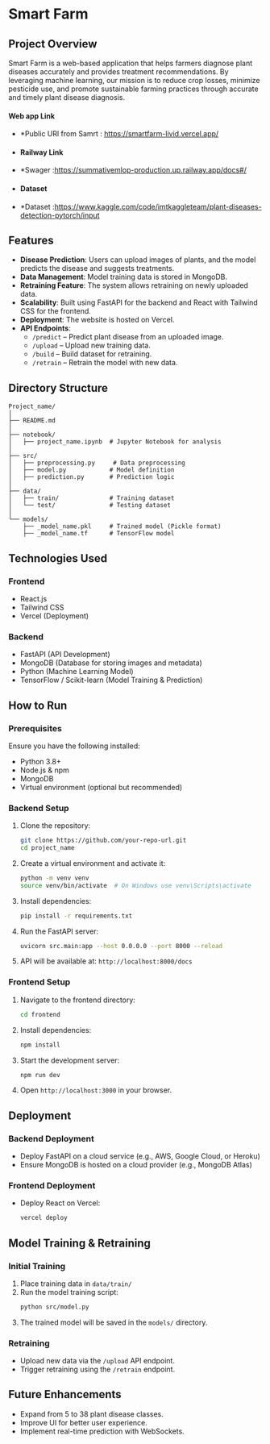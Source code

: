# Smart Farm

## Project Overview
Smart Farm is a web-based application that helps farmers diagnose plant diseases accurately and provides treatment recommendations. By leveraging machine learning, our mission is to reduce crop losses, minimize pesticide use, and promote sustainable farming practices through accurate and timely plant disease diagnosis.
#### Web app Link
- *Public URl from Samrt : https://smartfarm-livid.vercel.app/
- #### Railway Link
- *Swager :https://summativemlop-production.up.railway.app/docs#/
- #### Dataset
- *Dataset :https://www.kaggle.com/code/imtkaggleteam/plant-diseases-detection-pytorch/input

## Features
- **Disease Prediction**: Users can upload images of plants, and the model predicts the disease and suggests treatments.
- **Data Management**: Model training data is stored in MongoDB.
- **Retraining Feature**: The system allows retraining on newly uploaded data.
- **Scalability**: Built using FastAPI for the backend and React with Tailwind CSS for the frontend.
- **Deployment**: The website is hosted on Vercel.
- **API Endpoints**:
  - `/predict` – Predict plant disease from an uploaded image.
  - `/upload` – Upload new training data.
  - `/build` – Build dataset for retraining.
  - `/retrain` – Retrain the model with new data.

## Directory Structure
```
Project_name/
│
├── README.md
│
├── notebook/
│   ├── project_name.ipynb  # Jupyter Notebook for analysis
│
├── src/
│   ├── preprocessing.py     # Data preprocessing
│   ├── model.py            # Model definition
│   ├── prediction.py       # Prediction logic
│
├── data/
│   ├── train/              # Training dataset
│   └── test/               # Testing dataset
│
└── models/
    ├── _model_name.pkl     # Trained model (Pickle format)
    ├── _model_name.tf      # TensorFlow model
```

## Technologies Used
### Frontend
- React.js
- Tailwind CSS
- Vercel (Deployment)

### Backend
- FastAPI (API Development)
- MongoDB (Database for storing images and metadata)
- Python (Machine Learning Model)
- TensorFlow / Scikit-learn (Model Training & Prediction)

## How to Run
### Prerequisites
Ensure you have the following installed:
- Python 3.8+
- Node.js & npm
- MongoDB
- Virtual environment (optional but recommended)

### Backend Setup
1. Clone the repository:
   ```sh
   git clone https://github.com/your-repo-url.git
   cd project_name
   ```
2. Create a virtual environment and activate it:
   ```sh
   python -m venv venv
   source venv/bin/activate  # On Windows use venv\Scripts\activate
   ```
3. Install dependencies:
   ```sh
   pip install -r requirements.txt
   ```
4. Run the FastAPI server:
   ```sh
   uvicorn src.main:app --host 0.0.0.0 --port 8000 --reload
   ```
5. API will be available at: `http://localhost:8000/docs`

### Frontend Setup
1. Navigate to the frontend directory:
   ```sh
   cd frontend
   ```
2. Install dependencies:
   ```sh
   npm install
   ```
3. Start the development server:
   ```sh
   npm run dev
   ```
4. Open `http://localhost:3000` in your browser.

## Deployment
### Backend Deployment
- Deploy FastAPI on a cloud service (e.g., AWS, Google Cloud, or Heroku)
- Ensure MongoDB is hosted on a cloud provider (e.g., MongoDB Atlas)

### Frontend Deployment
- Deploy React on Vercel:
  ```sh
  vercel deploy
  ```

## Model Training & Retraining
### Initial Training
1. Place training data in `data/train/`
2. Run the model training script:
   ```sh
   python src/model.py
   ```
3. The trained model will be saved in the `models/` directory.

### Retraining
- Upload new data via the `/upload` API endpoint.
- Trigger retraining using the `/retrain` endpoint.

## Future Enhancements
- Expand from 5 to 38 plant disease classes.
- Improve UI for better user experience.
- Implement real-time prediction with WebSockets.



